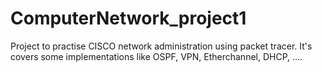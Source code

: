# ComputerNetwork_project1
Project to practise CISCO network administration using packet tracer. It's covers some implementations like OSPF, VPN, Etherchannel, DHCP, ....
